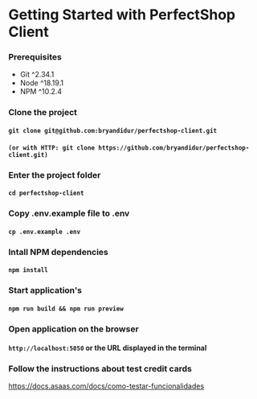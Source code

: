 
# Getting Started with PerfectShop Client

### Prerequisites
- Git ^2.34.1
- Node ^18.19.1
- NPM ^10.2.4

### Clone the project
#### `git clone git@github.com:bryandidur/perfectshop-client.git`
#### `(or with HTTP: git clone https://github.com/bryandidur/perfectshop-client.git)`

### Enter the project folder
#### `cd perfectshop-client`

### Copy .env.example file to .env
#### `cp .env.example .env`

### Intall NPM dependencies
#### `npm install`

### Start application's
#### `npm run build && npm run preview`

### Open application on the browser
#### `http://localhost:5050` or the URL displayed in the terminal

### Follow the instructions about test credit cards
https://docs.asaas.com/docs/como-testar-funcionalidades
